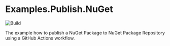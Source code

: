 # Examples.Publish.NuGet

![Build](https://github.com/DoctorOnline/Examples.Publish.NuGet/workflows/Build/badge.svg)

The example how to publish a NuGet Package to NuGet Package Repository using a GitHub Actions workflow.
